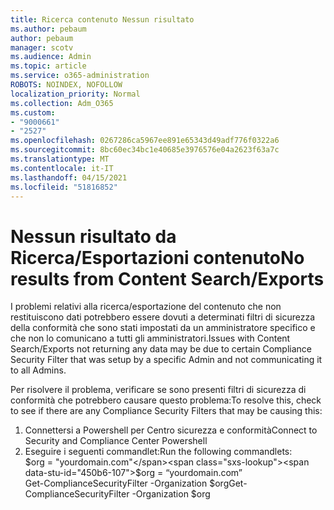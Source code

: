 ```yaml
---
title: Ricerca contenuto Nessun risultato
ms.author: pebaum
author: pebaum
manager: scotv
ms.audience: Admin
ms.topic: article
ms.service: o365-administration
ROBOTS: NOINDEX, NOFOLLOW
localization_priority: Normal
ms.collection: Adm_O365
ms.custom:
- "9000661"
- "2527"
ms.openlocfilehash: 0267286ca5967ee891e65343d49adf776f0322a6
ms.sourcegitcommit: 8bc60ec34bc1e40685e3976576e04a2623f63a7c
ms.translationtype: MT
ms.contentlocale: it-IT
ms.lasthandoff: 04/15/2021
ms.locfileid: "51816852"
---
```

# <a name="no-results-from-content-searchexports"></a><span data-ttu-id="450b6-102">Nessun risultato da Ricerca/Esportazioni contenuto</span><span class="sxs-lookup"><span data-stu-id="450b6-102">No results from Content Search/Exports</span></span>

<span data-ttu-id="450b6-103">I problemi relativi alla ricerca/esportazione del contenuto che non restituiscono dati potrebbero essere dovuti a determinati filtri di sicurezza della conformità che sono stati impostati da un amministratore specifico e che non lo comunicano a tutti gli amministratori.</span><span class="sxs-lookup"><span data-stu-id="450b6-103">Issues with Content Search/Exports not returning any data may be due to certain Compliance Security Filter that was setup by a specific Admin and not communicating it to all Admins.</span></span>

<span data-ttu-id="450b6-104">Per risolvere il problema, verificare se sono presenti filtri di sicurezza di conformità che potrebbero causare questo problema:</span><span class="sxs-lookup"><span data-stu-id="450b6-104">To resolve this, check to see if there are any Compliance Security Filters that may be causing this:</span></span>
1. <span data-ttu-id="450b6-105">Connettersi a Powershell per Centro sicurezza e conformità</span><span class="sxs-lookup"><span data-stu-id="450b6-105">Connect to Security and Compliance Center Powershell</span></span>
2. <span data-ttu-id="450b6-106">Eseguire i seguenti commandlet:</span><span class="sxs-lookup"><span data-stu-id="450b6-106">Run the following commandlets:</span></span>
<br><span data-ttu-id="450b6-107">$org = "yourdomain.com"</span><span class="sxs-lookup"><span data-stu-id="450b6-107">$org = “yourdomain.com”</span></span>
<br><span data-ttu-id="450b6-108">Get-ComplianceSecurityFilter -Organization $org</span><span class="sxs-lookup"><span data-stu-id="450b6-108">Get-ComplianceSecurityFilter -Organization $org</span></span>